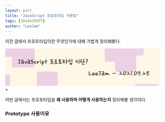 ```yaml
---
layout: post
title: "JavaScript 프로토타입 사용법"
tags: [JAVASCRIPT]
author: "LeeJam"
---
```


이전 글에서 프로트타입이란 무엇인가에 대해 가볍게 정리해봤다.

>
<center>
  <a href="https://leejams.github.io/Prototype/" >
    <img src="../../assets/img/2021-10-06-Prototype_Use/prev.jpg" alt="Prev">
  </a>
</center>
>

이번 글에서는 프로토타입을 **왜 사용하며 어떻게 사용하는지** 정리해볼 생각이다.
### Prototype 사용이유
